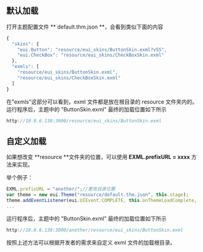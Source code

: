 ## 默认加载

打开主题配置文件 ** default.thm.json **，会看到类似下面的内容

~~~ typescript
{
  "skins": {
    "eui.Button": "resource/eui_skins/ButtonSkin.exml?v55",
    "eui.CheckBox": "resource/eui_skins/CheckBoxSkin.exml"
  },
  "exmls": [
    "resource/eui_skins/ButtonSkin.exml",
    "resource/eui_skins/CheckBoxSkin.exml"
  ]
}
~~~

在"exmls"这部分可以看到，exml 文件都是放在根目录的 resource 文件夹内的。
运行程序后，主题中的 "ButtonSkin.exml" 最终的加载位置如下所示

~~~ typescript
http://10.0.6.138:3000/resource/eui_skins/ButtonSkin.exml
~~~

## 自定义加载

如果想改变 **resource **文件夹的位置，可以使用 **EXML.prefixURL = xxxx** 方法来实现。

举个例子：

~~~ typescript
EXML.prefixURL = "another/";//更改目录位置
var theme = new eui.Theme("resource/default.thm.json", this.stage);
theme.addEventListener(eui.UIEvent.COMPLETE, this.onThemeLoadComplete, this);
...
~~~

运行程序后，主题中的 "ButtonSkin.exml" 最终的加载位置如下所示

~~~ typescript
http://10.0.6.138:3000/another/resource/eui_skins/ButtonSkin.exml
~~~

按照上述方法可以根据开发者的需求来自定义 exml 文件的加载根目录。


